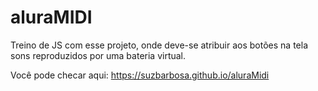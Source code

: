 # aluraMIDI
Treino de JS com esse projeto, onde deve-se atribuir aos botões na tela sons reproduzidos por uma bateria virtual.

Você pode checar aqui: https://suzbarbosa.github.io/aluraMidi
